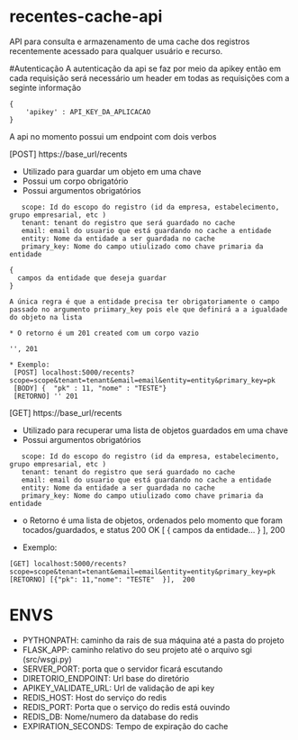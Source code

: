 # recentes-cache-api
API para consulta e armazenamento de uma cache dos registros recentemente acessado para qualquer usuário e recurso.

#Autenticação
A autenticação da api se faz por meio da apikey então em cada requisição será necessário um header em todas as requisições com a seginte informação
```
{
    'apikey' : API_KEY_DA_APLICACAO
}
```


A api no momento possui um endpoint com dois verbos


 

[POST]
https://base_url/recents

 * Utilizado para guardar um objeto em uma chave
 * Possui um corpo obrigatório
 * Possui argumentos obrigatórios
 ```
    scope: Id do escopo do registro (id da empresa, estabelecimento, grupo empresarial, etc )
    tenant: tenant do registro que será guardado no cache
    email: email do usuario que está guardando no cache a entidade
    entity: Nome da entidade a ser guardada no cache
    primary_key: Nome do campo utiulizado como chave primaria da entidade
 ```

  ```
 {
    campos da entidade que deseja guardar 
 }
 
  A única regra é que a entidade precisa ter obrigatoriamente o campo passado no argumento priimary_key pois ele que definirá a a igualdade do objeto na lista

 * O retorno é um 201 created com um corpo vazio
 ```
    '', 201
 ```
 * Exemplo:
  [POST] localhost:5000/recents?scope=scope&tenant=tenant&email=email&entity=entity&primary_key=pk
  [BODY] { 	"pk" : 11, "nome" : "TESTE"}
  [RETORNO] '' 201
  ```

[GET]
https://base_url/recents

 * Utilizado para recuperar uma lista de objetos guardados em uma chave
 * Possui argumentos obrigatórios
 ```
    scope: Id do escopo do registro (id da empresa, estabelecimento, grupo empresarial, etc )
    tenant: tenant do registro que será guardado no cache
    email: email do usuario que está guardando no cache a entidade
    entity: Nome da entidade a ser guardada no cache
    primary_key: Nome do campo utiulizado como chave primaria da entidade
 ```

 * o Retorno é uma lista de objetos, ordenados pelo momento que foram tocados/guardados, e status 200 OK
 [
    {
        campos da entidade...
    }
 ],
 200
  
 * Exemplo:
  ```
  [GET] localhost:5000/recents?scope=scope&tenant=tenant&email=email&entity=entity&primary_key=pk
  [RETORNO] [{"pk": 11,"nome": "TESTE"	}],  200
  ```

 # ENVS
 * PYTHONPATH: caminho da rais de sua máquina até a pasta do projeto
 * FLASK_APP: caminho relativo do seu projeto até o arquivo sgi (src/wsgi.py)
 * SERVER_PORT: porta que o servidor ficará escutando
 * DIRETORIO_ENDPOINT: Url base do diretório
 * APIKEY_VALIDATE_URL: Url de validação de api key
 * REDIS_HOST: Host do serviço do redis
 * REDIS_PORT: Porta que o serviço do redis está ouvindo 
 * REDIS_DB: Nome/numero da database do redis 
 * EXPIRATION_SECONDS: Tempo de expiração do cache

